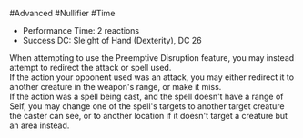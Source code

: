 #Advanced #Nullifier #Time
 
- Performance Time: 2 reactions
- Success DC: Sleight of Hand (Dexterity), DC 26
 
When attempting to use the Preemptive Disruption feature, you may instead attempt to redirect the attack or spell used.  
If the action your opponent used was an attack, you may either redirect it to another creature in the weapon's range, or make it miss.  
If the action was a spell being cast, and the spell doesn't have a range of Self, you may change one of the spell's targets to another target creature the caster can see, or to another location if it doesn't target a creature but an area instead.